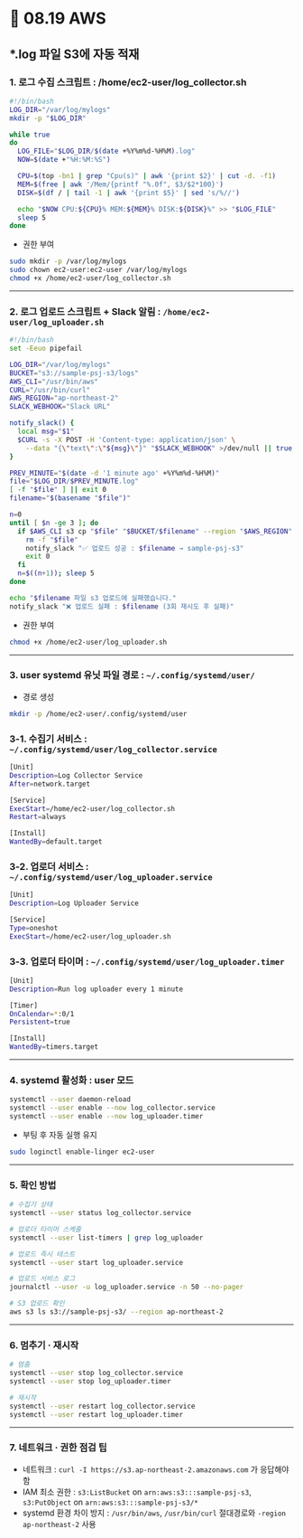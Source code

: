 # 📗 08.19 AWS
## *.log 파일 S3에 자동 적재
### 1. 로그 수집 스크립트 : /home/ec2-user/log_collector.sh
```bash
#!/bin/bash
LOG_DIR="/var/log/mylogs"
mkdir -p "$LOG_DIR"

while true
do
  LOG_FILE="$LOG_DIR/$(date +%Y%m%d-%H%M).log"
  NOW=$(date +"%H:%M:%S")

  CPU=$(top -bn1 | grep "Cpu(s)" | awk '{print $2}' | cut -d. -f1)
  MEM=$(free | awk '/Mem/{printf "%.0f", $3/$2*100}')
  DISK=$(df / | tail -1 | awk '{print $5}' | sed 's/%//')

  echo "$NOW CPU:${CPU}% MEM:${MEM}% DISK:${DISK}%" >> "$LOG_FILE"
  sleep 5
done
```
- 권한 부여
```bash
sudo mkdir -p /var/log/mylogs
sudo chown ec2-user:ec2-user /var/log/mylogs
chmod +x /home/ec2-user/log_collector.sh
```
---
### 2. 로그 업로드 스크립트 + Slack 알림 : `/home/ec2-user/log_uploader.sh`
```bash
#!/bin/bash
set -Eeuo pipefail

LOG_DIR="/var/log/mylogs"
BUCKET="s3://sample-psj-s3/logs"
AWS_CLI="/usr/bin/aws"
CURL="/usr/bin/curl"
AWS_REGION="ap-northeast-2"
SLACK_WEBHOOK="Slack URL"

notify_slack() {
  local msg="$1"
  $CURL -s -X POST -H 'Content-type: application/json' \
    --data "{\"text\":\"${msg}\"}" "$SLACK_WEBHOOK" >/dev/null || true
}

PREV_MINUTE="$(date -d '1 minute ago' +%Y%m%d-%H%M)"
file="$LOG_DIR/$PREV_MINUTE.log"
[ -f "$file" ] || exit 0
filename="$(basename "$file")"

n=0
until [ $n -ge 3 ]; do
  if $AWS_CLI s3 cp "$file" "$BUCKET/$filename" --region "$AWS_REGION" --only-show-errors; then
    rm -f "$file"
    notify_slack "✅ 업로드 성공 : $filename → sample-psj-s3"
    exit 0
  fi
  n=$((n+1)); sleep 5
done

echo "$filename 파일 s3 업로드에 실패했습니다."
notify_slack "❌ 업로드 실패 : $filename (3회 재시도 후 실패)"
```
- 권한 부여
```bash
chmod +x /home/ec2-user/log_uploader.sh
```
---
### 3. user systemd 유닛 파일 경로 : `~/.config/systemd/user/`
- 경로 생성
```bash
mkdir -p /home/ec2-user/.config/systemd/user
```
### 3-1. 수집기 서비스 : `~/.config/systemd/user/log_collector.service`
```bash
[Unit]
Description=Log Collector Service
After=network.target

[Service]
ExecStart=/home/ec2-user/log_collector.sh
Restart=always

[Install]
WantedBy=default.target
```
### 3-2. 업로더 서비스 : `~/.config/systemd/user/log_uploader.service`
```bash
[Unit]
Description=Log Uploader Service

[Service]
Type=oneshot
ExecStart=/home/ec2-user/log_uploader.sh
```
### 3-3. 업로더 타이머 : `~/.config/systemd/user/log_uploader.timer`
```bash
[Unit]
Description=Run log uploader every 1 minute

[Timer]
OnCalendar=*:0/1
Persistent=true

[Install]
WantedBy=timers.target
```
---
### 4. systemd 활성화 : user 모드
```bash
systemctl --user daemon-reload
systemctl --user enable --now log_collector.service
systemctl --user enable --now log_uploader.timer
```
- 부팅 후 자동 실행 유지
```bash
sudo loginctl enable-linger ec2-user
```
---
### 5. 확인 방법
```bash
# 수집기 상태
systemctl --user status log_collector.service

# 업로더 타이머 스케줄
systemctl --user list-timers | grep log_uploader

# 업로드 즉시 테스트
systemctl --user start log_uploader.service

# 업로드 서비스 로그
journalctl --user -u log_uploader.service -n 50 --no-pager

# S3 업로드 확인
aws s3 ls s3://sample-psj-s3/ --region ap-northeast-2
```
---
### 6. 멈추기 · 재시작
```bash
# 멈춤
systemctl --user stop log_collector.service
systemctl --user stop log_uploader.timer

# 재시작
systemctl --user restart log_collector.service
systemctl --user restart log_uploader.timer
```
---
### 7. 네트워크 · 권한 점검 팁
- 네트워크 : `curl -I https://s3.ap-northeast-2.amazonaws.com` 가 응답해야 함
- IAM 최소 권한 : `s3:ListBucket` on `arn:aws:s3:::sample-psj-s3`, `s3:PutObject` on `arn:aws:s3:::sample-psj-s3/*`
- systemd 환경 차이 방지 : `/usr/bin/aws`, `/usr/bin/curl` 절대경로와 `-region ap-northeast-2` 사용